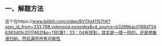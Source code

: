 ## 一、解题方法

这个在https://www.bilibili.com/video/BV13g41157hK?spm_id_from=333.788.videopod.episodes&vd_source=b3269bac0168d7246383d0fc2517462f&p=11的第1：23：04有提到，其实是一摸一样的，还是想象递归树，然后遍历所有可能性
